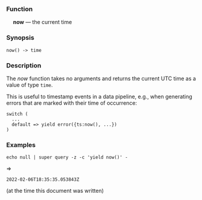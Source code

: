 ### Function

&emsp; **now** &mdash; the current time

### Synopsis

```
now() -> time
```

### Description

The _now_ function takes no arguments and returns the current UTC time as a value of type `time`.

This is useful to timestamp events in a data pipeline, e.g.,
when generating errors that are marked with their time of occurrence:
```
switch (
  ...
  default => yield error({ts:now(), ...})
)
```

### Examples

```
echo null | super query -z -c 'yield now()' -
```
=>
```
2022-02-06T18:35:35.053843Z
```
(at the time this document was written)
